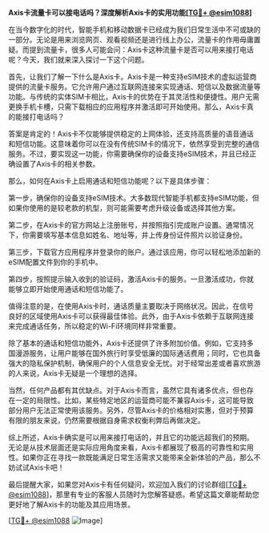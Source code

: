 **Axis卡流量卡可以接电话吗？深度解析Axis卡的实用功能[[TG💪+ @esim1088](https://t.me/s/esim1088)]**

在当今数字化的时代，智能手机和移动数据卡已经成为我们日常生活中不可或缺的一部分。无论是用来浏览网页、观看视频还是进行线上办公，流量卡的作用毋庸置疑。而提到流量卡，很多人可能会问：Axis卡这种流量卡是否可以用来接打电话呢？今天，我们就来深入探讨一下这个问题。

首先，让我们了解一下什么是Axis卡。Axis卡是一种支持eSIM技术的虚拟运营商提供的流量卡服务。它允许用户通过互联网连接来实现通话、短信以及数据流量等功能。与传统的实体SIM卡相比，Axis卡的优势在于其灵活性和便捷性。用户无需更换手机卡槽，只需下载相应的应用程序并激活即可开始使用。那么，Axis卡真的能接打电话吗？

答案是肯定的！Axis卡不仅能够提供稳定的上网体验，还支持高质量的语音通话和短信功能。这意味着你可以在没有传统SIM卡的情况下，依然享受到完整的通信服务。不过，要实现这一功能，你需要确保你的设备支持eSIM技术，并且已经正确设置了Axis卡的相关参数。

那么，如何在Axis卡上启用通话和短信功能呢？以下是具体步骤：

第一步，确保你的设备支持eSIM技术。大多数现代智能手机都支持eSIM功能，但如果你使用的是较老款的机型，则可能需要考虑升级设备或选择其他方案。

第二步，在Axis卡的官方网站上注册账号，并按照指引完成账户设置。通常情况下，你需要填写基本信息如姓名、地址等，并上传身份证件照片以验证身份。

第三步，下载官方应用程序并登录你的账户。通过该应用，你可以轻松地添加新的eSIM配置文件到你的手机中。

第四步，按照提示输入收到的验证码，激活Axis卡的服务。一旦激活成功，你就能够立即开始使用通话和短信功能了。

值得注意的是，在使用Axis卡时，通话质量主要取决于网络状况。因此，在信号良好的区域使用Axis卡可以获得最佳体验。此外，由于Axis卡依赖于互联网连接来完成通话任务，所以稳定的Wi-Fi环境同样非常重要。

除了基本的通话和短信功能外，Axis卡还提供了许多附加价值。例如，它支持多国漫游服务，让用户能够在国外旅行时享受低廉的国际通话费用；同时，它也具备强大的隐私保护机制，确保用户的个人信息安全无忧。对于经常出差或者喜欢旅游的人来说，Axis卡无疑是一个理想的选择。

当然，任何产品都有其优缺点。对于Axis卡而言，虽然它具有诸多优点，但也存在一定的局限性。比如，某些特定地区的运营商可能不兼容Axis卡，这可能导致部分用户无法正常使用该服务。另外，尽管Axis卡的价格相对实惠，但对于预算有限的朋友来说，仍然需要根据自身需求权衡利弊后再做决定。

综上所述，Axis卡确实是可以用来接打电话的，并且它的功能远超我们的预期。无论是从技术层面还是实际应用角度来看，Axis卡都展现了极高的可靠性和实用性。如果你正在寻找一款既能满足日常生活需求又能带来全新体验的产品，那么不妨试试Axis卡吧！

最后提醒大家，如果您对Axis卡有任何疑问，欢迎加入我们的讨论群组[[TG💪+ @esim1088](https://t.me/s/esim1088)]，那里有专业的客服人员随时为您解答疑惑。希望这篇文章能帮助您更好地了解Axis卡的功能及其应用场景。

[[TG💪+ @esim1088](https://t.me/s/esim1088) ![Image](https://i.postimg.cc/4NQfJmqS/Snipaste-2025-05-13-00-14-12.png)]